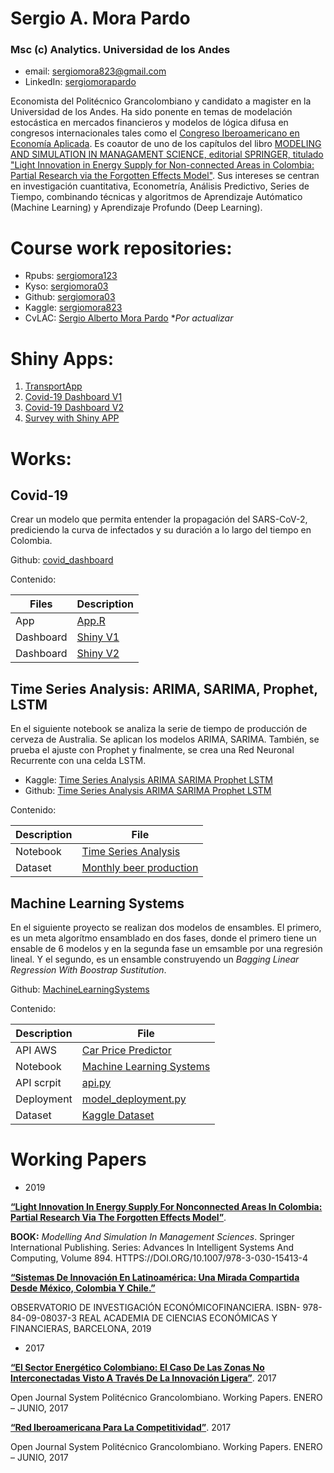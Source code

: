 # Sergio A. Mora Pardo
### Msc (c) Analytics. Universidad de los Andes

* email: [sergiomora823@gmail.com](mailto:sergiomora823@gmail.com)
* LinkedIn: [sergiomorapardo](https://www.linkedin.com/in/sergiomorapardo/)

Economista del Politécnico Grancolombiano y candidato a magister en la Universidad de los Andes. Ha sido ponente en temas de modelación estocástica en mercados financieros y modelos de lógica difusa en congresos internacionales tales como el [Congreso Iberoamericano en Economía Aplicada](http://iberoamerica.asepelt.org/i-congreso-iberoamericano/programa/calendario-de-presentaciones.html). Es coautor de uno de los capítulos del libro [MODELING AND SIMULATION IN MANAGAMENT SCIENCE, editorial SPRINGER, titulado "Light Innovation in Energy Supply for Non-connected Areas in Colombia: Partial Research via the Forgotten Effects Model"](https://link.springer.com/chapter/10.1007/978-3-030-15413-4_4). Sus intereses se centran en investigación cuantitativa, Econometría, Análisis Predictivo, Series de Tiempo, combinando técnicas y algoritmos de Aprendizaje Autómatico (Machine Learning) y Aprendizaje Profundo (Deep Learning).

# Course work repositories:
* Rpubs: [sergiomora123](https://rpubs.com/sergiomora123)
* Kyso: [sergiomora03](http://kyso.io/sergiomora03)
* Github: [sergiomora03](https://github.com/sergiomora03)
* Kaggle: [sergiomora823](https://www.kaggle.com/sergiomora823)
* CvLAC: [Sergio Alberto Mora Pardo](https://scienti.minciencias.gov.co/cvlac/visualizador/generarCurriculoCv.do?cod_rh=0001689635) \*_Por actualizar_

# Shiny Apps:

1. [TransportApp](https://sergiomora123.shinyapps.io/TransportApp/)
2. [Covid-19 Dashboard V1](https://sergiomora123.shinyapps.io/covid19_dashboard/)
3. [Covid-19 Dashboard V2](https://sergiomora123.shinyapps.io/covid_19/)
4. [Survey with Shiny APP](https://samora.shinyapps.io/Survey/)

# Works:
## Covid-19

Crear un modelo que permita entender la propagación del SARS-CoV-2, prediciendo la curva de infectados y su duración a lo largo del tiempo en Colombia.

Github: [covid_dashboard](https://sergiomora03.github.io/covid_dashboard/)

Contenido:

|Files|Description|
|-----|-----------|
|App | [App.R](https://github.com/sergiomora03/covid_dashboard/blob/master/app.R)|
|Dashboard|[Shiny V1](https://sergiomora123.shinyapps.io/covid19_dashboard/)|
|Dashboard|[Shiny V2](https://sergiomora123.shinyapps.io/covid_19/)|


## Time Series Analysis: ARIMA, SARIMA, Prophet, LSTM

En el siguiente notebook se analiza la serie de tiempo de producción de cerveza de Australia. Se aplican los modelos ARIMA, SARIMA. También, se prueba el ajuste con Prophet y finalmente, se crea una Red Neuronal Recurrente con una celda LSTM.

* Kaggle: [Time Series Analysis ARIMA SARIMA Prophet LSTM](https://www.kaggle.com/sergiomora823/time-series-analysis-arima-sarima-prophet-lstm)
* Github: [Time Series Analysis ARIMA SARIMA Prophet LSTM](https://sergiomora03.github.io/Time-Series-Analysis-ARIMA-SARIMA-Prophet-LSTM/)

Contenido:

|Description|File|
|----|--------|
|Notebook|[Time Series Analysis](https://github.com/sergiomora03/AdvancedMethodsDataAnalysis/blob/master/notebooks/Proyecto_1_M%C3%A9todos_de_An%C3%A1lisis_Avanzados.ipynb)|
|Dataset|[Monthly beer production](https://www.kaggle.com/shenba/time-series-datasets)|

## Machine Learning Systems

En el siguiente proyecto se realizan dos modelos de ensambles. El primero, es un meta algorítmo ensamblado en dos fases, donde el primero tiene un ensable de 6 modelos y en la segunda fase un emsamble por una regresión lineal. Y el segundo, es un ensamble construyendo un _Bagging Linear Regression With Boostrap Sustitution_.

Github: [MachineLearningSystems](https://sergiomora03.github.io/MachineLearningSystem/)

Contenido:

|Description|File|
|----|--------|
|API AWS|[Car Price Predictor](http://ec2-3-14-9-184.us-east-2.compute.amazonaws.com:8888/)|
|Notebook|[Machine Learning Systems](https://nbviewer.jupyter.org/github/sergiomora03/MachineLearningSystems/blob/master/P2_Machine_Learning_Systems.ipynb)|
|API scrpit|[api.py](https://github.com/NecesitoUnNick/P2/blob/master/P2/api.py)|
|Deployment|[model_deployment.py](https://github.com/NecesitoUnNick/P2/blob/master/P2/model_deployment.py)|
|Dataset|[Kaggle Dataset](https://www.kaggle.com/jpayne/852k-used-car-listings)|

# Working Papers
* 2019

[**“Light Innovation In Energy Supply For Nonconnected Areas In Colombia: Partial Research Via The Forgotten Effects Model”**](https://link.springer.com/chapter/10.1007/978-3-030-15413-4_4).

**BOOK:** _Modelling And Simulation In Management Sciences_. Springer International Publishing. Series: Advances In Intelligent Systems And Computing, Volume 894.
HTTPS://DOI.ORG/10.1007/978-3-030-15413-4

[**“Sistemas De Innovación En Latinoamérica: Una Mirada Compartida Desde México, Colombia Y Chile.”**](https://racef.es/archivos/publicaciones/mo_54_19_sistemas_innov_latinoamerica_libro_definitivo.pdf)

OBSERVATORIO DE INVESTIGACIÓN ECONÓMICOFINANCIERA. ISBN- 978-84-09-08037-3
REAL ACADEMIA DE CIENCIAS ECONÓMICAS Y FINANCIERAS, BARCELONA, 2019

* 2017

[**“El Sector Energético Colombiano: El Caso De Las Zonas No Interconectadas Visto A Través De La Innovación Ligera”**](https://www.semanticscholar.org/paper/EL-SECTOR-ENERG%C3%89TICO-COLOMBIANO%3A-EL-CASO-DE-LAS-NO-Triana-Escobar/b73875d0565fe8c8a53a2a0eca9f6f1752d68b76#related-papers). 2017

Open Journal System Politécnico Grancolombiano. Working Papers. ENERO – JUNIO, 2017

[**“Red Iberoamericana Para La Competitividad”**](https://journal.poligran.edu.co/index.php/wpmgem/article/view/972). 2017

Open Journal System Politécnico Grancolombiano. Working Papers. ENERO – JUNIO, 2017
